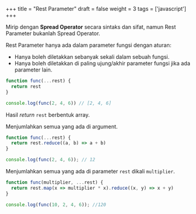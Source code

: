 +++
title = "Rest Parameter"
draft = false
weight = 3
tags = ['javascript']
+++

Mirip dengan **Spread Operator** secara sintaks dan sifat, namun Rest Parameter bukanlah Spread Operator.

Rest Parameter hanya ada dalam parameter fungsi dengan aturan:

- Hanya boleh diletakkan sebanyak sekali dalam sebuah fungsi.
- Hanya boleh diletakkan di paling ujung/akhir parameter fungsi jika ada parameter lain.

```js
function func(...rest) {
  return rest
}

console.log(func(2, 4, 6)) // [2, 4, 6]
```
Hasil *return* `rest` berbentuk array.


Menjumlahkan semua yang ada di argument.

```js
function func(...rest) {
  return rest.reduce((a, b) => a + b)
}

console.log(func(2, 4, 6)); // 12
```

Menjumlahkan semua yang ada di parameter `rest` dikali `multiplier`.

```js
function func(multiplier, ...rest) {
  return rest.map(x => multiplier * x).reduce((x, y) => x + y)
}

console.log(func(10, 2, 4, 6)); //120
```